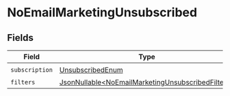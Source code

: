 # NoEmailMarketingUnsubscribed


## Fields

| Field                                                                                                                | Type                                                                                                                 | Required                                                                                                             | Description                                                                                                          |
| -------------------------------------------------------------------------------------------------------------------- | -------------------------------------------------------------------------------------------------------------------- | -------------------------------------------------------------------------------------------------------------------- | -------------------------------------------------------------------------------------------------------------------- |
| `subscription`                                                                                                       | [UnsubscribedEnum](../../models/components/UnsubscribedEnum.md)                                                      | :heavy_check_mark:                                                                                                   | N/A                                                                                                                  |
| `filters`                                                                                                            | [JsonNullable\<NoEmailMarketingUnsubscribedFilters>](../../models/components/NoEmailMarketingUnsubscribedFilters.md) | :heavy_minus_sign:                                                                                                   | N/A                                                                                                                  |